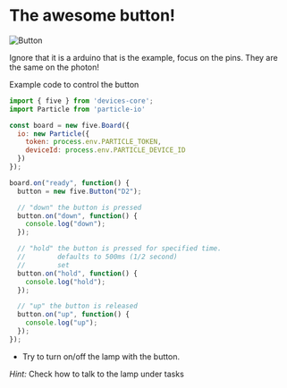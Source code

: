 # The awesome button!

![Button](http://johnny-five.io/img/breadboard/button.png)

Ignore that it is a arduino that is the example, focus on the pins.
They are the same on the photon!

Example code to control the button

```js
import { five } from 'devices-core';
import Particle from 'particle-io'

const board = new five.Board({
  io: new Particle({
    token: process.env.PARTICLE_TOKEN,
    deviceId: process.env.PARTICLE_DEVICE_ID
  })
});

board.on("ready", function() {
  button = new five.Button("D2");

  // "down" the button is pressed
  button.on("down", function() {
    console.log("down");
  });

  // "hold" the button is pressed for specified time.
  //        defaults to 500ms (1/2 second)
  //        set
  button.on("hold", function() {
    console.log("hold");
  });

  // "up" the button is released
  button.on("up", function() {
    console.log("up");
  });
});
```

- Try to turn on/off the lamp with the button.

_Hint:_
Check how to talk to the lamp under tasks

